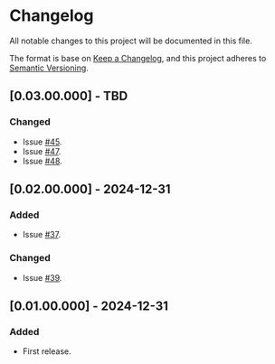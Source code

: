# Changelog
All notable changes to this project will be documented in this file.

The format is base on [Keep a Changelog](https://keepachangelog.com/en/1.1.0/), and this project adheres to [Semantic Versioning](https://semver.org/spec/v2.0.0.html).

## [0.03.00.000] - TBD
### Changed
- Issue [#45](https://github.com/j3-signalroom/ccaf_kickstarter-flight_consolidator_app-lambda/issues/45).
- Issue [#47](https://github.com/j3-signalroom/ccaf_kickstarter-flight_consolidator_app-lambda/issues/47).
- Issue [#48](https://github.com/j3-signalroom/ccaf_kickstarter-flight_consolidator_app-lambda/issues/48).

## [0.02.00.000] - 2024-12-31
### Added
- Issue [#37](https://github.com/j3-signalroom/ccaf_kickstarter-flight_consolidator_app-lambda/issues/37).

### Changed
- Issue [#39](https://github.com/j3-signalroom/ccaf_kickstarter-flight_consolidator_app-lambda/issues/39).

## [0.01.00.000] - 2024-12-31
### Added
- First release.